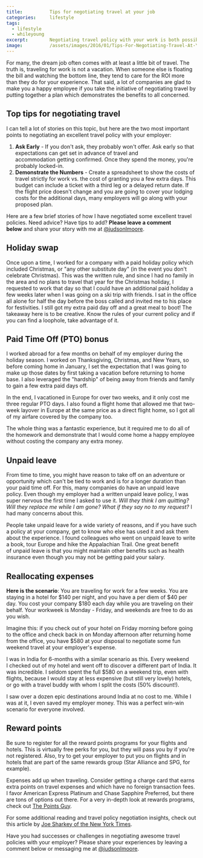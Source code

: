 ```yaml
---
title:			Tips for negotiating travel at your job
categories:		lifestyle
tags:
  - lifestyle
  - whileyoung
excerpt:		Negotiating travel policy with your work is both possible and can be beneficial for all concerned. Read this article for tips and best practices.
image:			/assets/images/2016/01/Tips-For-Negotiating-Travel-At-Your-Job-Featured-Image.jpg
---
```



For many, the dream job often comes with at least a little bit of travel. The truth is, traveling for work is not a vacation. When someone else is floating the bill and watching the bottom line, they tend to care for the ROI more than they do for your experience. That said, a lot of companies are glad to make you a happy employee if you take the initiative of negotiating travel by putting together a plan which demonstrates the benefits to all concerned.

## Top tips for negotiating travel

I can tell a lot of stories on this topic, but here are the two most important points to negotiating an excellent travel policy with your employer:

1. **Ask Early** - If you don't ask, they probably won't offer. Ask early so that expectations can get set in advance of travel and accommodation getting confirmed. Once they spend the money, you're probably locked-in.
2. **Demonstrate the Numbers** - Create a spreadsheet to show the costs of travel strictly for work vs. the cost of granting you a few extra days. This budget can include a ticket with a third leg or a delayed return date. If the flight price doesn't change and you are going to cover your lodging costs for the additional days, many employers will go along with your proposed plan.

Here are a few brief stories of how I have negotiated some excellent travel policies. Need advice? Have tips to add? **Please leave a comment below** and share your story with me at [@judsonlmoore](https://twitter.com/judsonlmoore).

## Holiday swap

Once upon a time, I worked for a company with a paid holiday policy which included Christmas, or "any other substitute day" (in the event you don't celebrate Christmas). This was the written rule, and since I had no family in the area and no plans to travel that year for the Christmas holiday, I requested to work that day so that I could have an additional paid holiday a few weeks later when I was going on a ski trip with friends. I sat in the office all alone for half the day before the boss called and invited me to his place for festivities. I still got my extra paid day off and a great meal to boot! The takeaway here is to be creative. Know the rules of your current policy and if you can find a loophole, take advantage of it.

## Paid Time Off (PTO) bonus

I worked abroad for a few months on behalf of my employer during the holiday season. I worked on Thanksgiving, Christmas, and New Years, so before coming home in January, I set the expectation that I was going to make up those dates by first taking a vacation before returning to home base. I also leveraged the "hardship" of being away from friends and family to gain a few extra paid days off. 

In the end, I vacationed in Europe for over two weeks, and it only cost me three regular PTO days. I also found a flight home that allowed me that two-week layover in Europe at the same price as a direct flight home, so I got all of my airfare covered by the company too. 

The whole thing was a fantastic experience, but it required me to do all of the homework and demonstrate that I would come home a happy employee without costing the company any extra money.

## Unpaid leave

From time to time, you might have reason to take off on an adventure or opportunity which can't be tied to work and is for a longer duration than your paid time off. For this, many companies do have an unpaid leave policy. Even though my employer had a written unpaid leave policy, I was super nervous the first time I asked to use it. *Will they think I am quitting? Will they replace me while I am gone? What if they say no to my request?* I had many concerns about this. 

People take unpaid leave for a wide variety of reasons, and if you have such a policy at your company, get to know who else has used it and ask them about the experience. I found colleagues who went on unpaid leave to write a book, tour Europe and hike the Appalachian Trail. One great benefit of unpaid leave is that you might maintain other benefits such as health insurance even though you may not be getting paid your salary.

## Reallocating expenses

**Here is the scenario**: You are traveling for work for a few weeks. You are staying in a hotel for $140 per night, and you have a per diem of $40 per day. You cost your company $180 each day while you are traveling on their behalf. Your workweek is Monday - Friday, and weekends are free to do as you wish.

Imagine this: if you check out of your hotel on Friday morning before going to the office and check back in on Monday afternoon after returning home from the office, you have $580 at your disposal to negotiate some fun weekend travel at your employer's expense.

I was in India for 6-months with a similar scenario as this. Every weekend I checked out of my hotel and went off to discover a different part of India. It was incredible. I seldom spent the full $580 on a weekend trip, even with flights, because I would stay at less expensive (but still very lovely) hotels, or go with a travel buddy with whom I split the costs (50% discount!).

I saw over a dozen epic destinations around India at no cost to me. While I was at it, I even saved my employer money. This was a perfect win-win scenario for everyone involved.

## Reward points

Be sure to register for all the reward points programs for your flights and hotels. This is virtually free perks for you, but they will pass you by if you're not registered. Also, try to get your employer to put you on flights and in hotels that are part of the same rewards group (Star Alliance and SPG, for example).

Expenses add up when traveling. Consider getting a charge card that earns extra points on travel expenses and which have no foreign transaction fees. I favor American Express Platinum and Chase Sapphire Preferred, but there are tons of options out there. For a very in-depth look at rewards programs, check out [The Points Guy](https://thepointsguy.com/guide/best-starter-travel-rewards-cards/).

For some additional reading and travel policy negotiation insights, check out this article by [Joe Sharkey of the New York Times](https://www.nytimes.com/2012/08/21/business/corporate-travel-policies-can-entice-or-repel-job-seekers.html?_r=0). 

Have you had successes or challenges in negotiating awesome travel policies with your employer? Please share your experiences by leaving a comment below or messaging me at [@judsonlmoore](https://twitter.com/judsonlmoore).